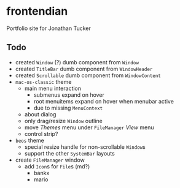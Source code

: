 # frontendian

Portfolio site for Jonathan Tucker

## Todo

- created `Window` (?) dumb component from `Window`
- created `TitleBar` dumb component from `WindowHeader`
- created `Scrollable` dumb component from `WindowContent`
- `mac-os-classic` theme
  - main menu interaction
    - submenus expand on hover
    - root menuitems expand on hover when menubar active
    - due to missing `MenuContext`
  - about dialog
  - only drag/resize `Window` outline
  - move _Themes_ menu under `FileManager` _View_ menu
  - control strip?
- `beos` theme
  - special resize handle for non-scrollable `Window`s
  - support the other `SystemBar` layouts
- create `FileManager` window
  - add `Icon`s for `File`s (md?)
    - bankx
    - mario
